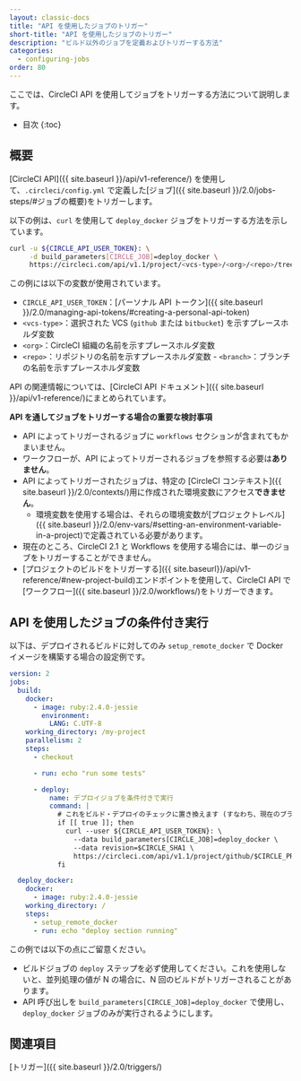 ```yaml
---
layout: classic-docs
title: "API を使用したジョブのトリガー"
short-title: "API を使用したジョブのトリガー"
description: "ビルド以外のジョブを定義およびトリガーする方法"
categories:
  - configuring-jobs
order: 80
---
```

ここでは、CircleCI API を使用してジョブをトリガーする方法について説明します。

- 目次
{:toc}

## 概要

[CircleCI API]({{ site.baseurl }}/api/v1-reference/) を使用して、`.circleci/config.yml` で定義した[ジョブ]({{ site.baseurl }}/2.0/jobs-steps/#ジョブの概要)をトリガーします。

以下の例は、`curl` を使用して `deploy_docker` ジョブをトリガーする方法を示しています。

```bash
curl -u ${CIRCLE_API_USER_TOKEN}: \
     -d build_parameters[CIRCLE_JOB]=deploy_docker \
     https://circleci.com/api/v1.1/project/<vcs-type>/<org>/<repo>/tree/<branch>
```

この例には以下の変数が使用されています。

- `CIRCLE_API_USER_TOKEN`：[パーソナル API トークン]({{ site.baseurl }}/2.0/managing-api-tokens/#creating-a-personal-api-token)
- `<vcs-type>`：選択された VCS (`github` または `bitbucket`) を示すプレースホルダ変数
- `<org>`：CircleCI 組織の名前を示すプレースホルダ変数
- `<repo>`：リポジトリの名前を示すプレースホルダ変数 - `<branch>`：ブランチの名前を示すプレースホルダ変数

API の関連情報については、[CircleCI API ドキュメント]({{ site.baseurl }}/api/v1-reference/)にまとめられています。

**API を通してジョブをトリガーする場合の重要な検討事項**

- API によってトリガーされるジョブに `workflows` セクションが含まれてもかまいません。
- ワークフローが、API によってトリガーされるジョブを参照する必要は**ありません**。
- API によってトリガーされたジョブは、特定の [CircleCI コンテキスト]({{ site.baseurl }}/2.0/contexts/)用に作成された環境変数にアクセス**できません**。
    - 環境変数を使用する場合は、それらの環境変数が[プロジェクトレベル]({{ site.baseurl }}/2.0/env-vars/#setting-an-environment-variable-in-a-project)で定義されている必要があります。
- 現在のところ、CircleCI 2.1 と Workflows を使用する場合には、単一のジョブをトリガーすることができません。
- [プロジェクトのビルドをトリガーする]({{ site.baseurl}}/api/v1-reference/#new-project-build)エンドポイントを使用して、CircleCI API で[ワークフロー]({{ site.baseurl }}/2.0/workflows/)をトリガーできます。

## API を使用したジョブの条件付き実行

以下は、デプロイされるビルドに対してのみ `setup_remote_docker` で Docker イメージを構築する場合の設定例です。

```yaml
version: 2
jobs:
  build:
    docker:
      - image: ruby:2.4.0-jessie
        environment:
          LANG: C.UTF-8
    working_directory: /my-project
    parallelism: 2
    steps:
      - checkout

      - run: echo "run some tests"

      - deploy:
          name: デプロイジョブを条件付きで実行
          command: |
            # これをビルド・デプロイのチェックに置き換えます (すなわち、現在のブランチが "release")
            if [[ true ]]; then
              curl --user ${CIRCLE_API_USER_TOKEN}: \
                --data build_parameters[CIRCLE_JOB]=deploy_docker \
                --data revision=$CIRCLE_SHA1 \
                https://circleci.com/api/v1.1/project/github/$CIRCLE_PROJECT_USERNAME/$CIRCLE_PROJECT_REPONAME/tree/$CIRCLE_BRANCH
            fi

  deploy_docker:
    docker:
      - image: ruby:2.4.0-jessie
    working_directory: /
    steps:
      - setup_remote_docker
      - run: echo "deploy section running"
```

この例では以下の点にご留意ください。

- ビルドジョブの `deploy` ステップを必ず使用してください。これを使用しないと、並列処理の値が N の場合に、N 回のビルドがトリガーされることがあります。
- API 呼び出しを `build_parameters[CIRCLE_JOB]=deploy_docker` で使用し、`deploy_docker` ジョブのみが実行されるようにします。

## 関連項目

[トリガー]({{ site.baseurl }}/2.0/triggers/)
